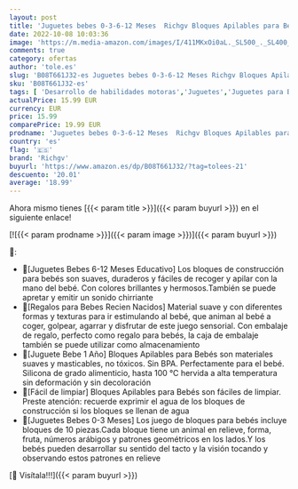 ```yaml
---
layout: post
title: 'Juguetes bebes 0-3-6-12 Meses  Richgv Bloques Apilables para Bebés Bloques Construcción Suave  Juguetes Niños 1 Año Juguetes de Baño Regalo Bebe  10 Piezas/60 Diferentes Texturas '
date: 2022-10-08 10:03:36
image: 'https://m.media-amazon.com/images/I/411MKxOi0aL._SL500_._SL400_.jpg'
comments: true
category: ofertas
author: 'tole.es'
slug: 'B08T661J32-es Juguetes bebes 0-3-6-12 Meses Richgv Bloques Apilables...'
sku: 'B08T661J32-es'
tags: [ 'Desarrollo de habilidades motoras','Juguetes','Juguetes para Bebés y primera infancia','Juguetes para apilar y encajar','Juguetes y juegos','bebe','bebés','richgv','🇪🇸', ]
actualPrice: 15.99 EUR
currency: EUR
price: 15.99
comparePrice: 19.99 EUR
prodname: 'Juguetes bebes 0-3-6-12 Meses  Richgv Bloques Apilables para Bebés Bloques Construcción Suave  Juguetes Niños 1 Año Juguetes de Baño Regalo Bebe  10 Piezas/60 Diferentes Texturas '
country: 'es'
flag: '🇪🇸'
brand: 'Richgv'
buyurl: 'https://www.amazon.es/dp/B08T661J32/?tag=tolees-21'
descuento: '20.01'
average: '18.99'
---
```


Ahora mismo tienes [{{< param title >}}]({{< param buyurl >}}) en el siguiente enlace!

[![{{< param prodname >}}]({{< param image >}})]({{< param buyurl >}})

🔎:

- 🎁[Juguetes Bebes 6-12 Meses Educativo] Los bloques de construcción para bebés son suaves, duraderos y fáciles de recoger y apilar con la mano del bebé. Con colores brillantes y hermosos.También se puede apretar y emitir un sonido chirriante
- 🎁[Regalos para Bebes Recien Nacidos] Material suave y con diferentes formas y texturas para ir estimulando al bebé, que animan al bebé a coger, golpear, agarrar y disfrutar de este juego sensorial. Con embalaje de regalo, perfecto como regalo para bebés, la caja de embalaje también se puede utilizar como almacenamiento
- 🎁[Juguete Bebe 1 Año] Bloques Apilables para Bebés son materiales suaves y masticables, no tóxicos. Sin BPA. Perfectamente para el bebé. Silicona de grado alimenticio, hasta 100 ℃ hervida a alta temperatura sin deformación y sin decoloración
- 🎁[Fácil de limpiar] Bloques Apilables para Bebés son fáciles de limpiar. Preste atención: recuerde exprimir el agua de los bloques de construcción si los bloques se llenan de agua
- 🎁[Juguetes Bebes 0-3 Meses] Los juego de bloques para bebés incluye bloques de 10 piezas.Cada bloque tiene un animal en relieve, forma, fruta, números arábigos y patrones geométricos en los lados.Y los bebés pueden desarrollar su sentido del tacto y la visión tocando y observando estos patrones en relieve

[🛒 Visítala!!!]({{< param buyurl >}})
